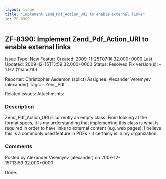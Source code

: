 ```yaml
---
layout: issue
title: "Implement Zend_Pdf_Action_URI to enable external links"
id: ZF-8390
---
```


ZF-8390: Implement Zend\_Pdf\_Action\_URI to enable external links
------------------------------------------------------------------

 Issue Type: New Feature Created: 2009-11-25T07:10:32.000+0000 Last Updated: 2009-12-15T13:59:32.000+0000 Status: Resolved Fix version(s): - 1.9.7 (11/Jan/10)
 
 Reporter:  Christopher Anderson (splict)  Assignee:  Alexander Veremyev (alexander)  Tags: - Zend\_Pdf
 
 Related issues: 
 Attachments: 
### Description

Zend\_Pdf\_Action\_URI is currently an empty class. From looking at the format specs, it is my understanding that implementing this class is what is required in order to have links to external content (e.g. web pages). I believe this is a commonly used feature in PDFs - it certainly is in my organization.

 

 

### Comments

Posted by Alexander Veremyev (alexander) on 2009-12-15T13:59:32.000+0000

Done.

 

 